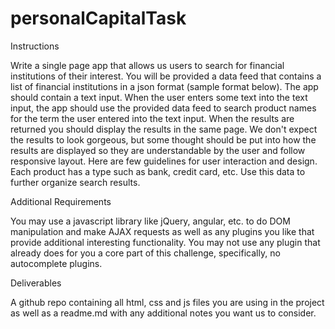 # personalCapitalTask
Instructions

Write a single page app that allows us users to search for financial institutions of their interest. You will be provided a data feed that contains a list of financial institutions in a json format (sample format below). The app should contain a text input. When the user enters some text into the text input, the app should use the provided data feed to search product names for the term the user entered into the text input. When the results are returned you should display the results in the same page. We don't expect the results to look gorgeous, but some thought should be put into how the results are displayed so they are understandable by the user and follow responsive layout. Here are few guidelines for user interaction and design. Each product has a type such as bank, credit card, etc. Use this data to further organize search results.

Additional Requirements

You may use a javascript library like jQuery, angular, etc. to do DOM manipulation and make AJAX requests as well as any plugins you like that provide additional interesting functionality. You may not use any plugin that already does for you a core part of this challenge, specifically, no autocomplete plugins.

Deliverables

A github repo containing all html, css and js files you are using in the project as well as a readme.md with any additional notes you want us to consider.

